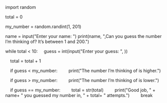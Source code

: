
import random

total = 0

my_number = random.randint(1, 201)

name = input("Enter your name: ")
print(name, ",Can you guess the number I’m thinking of? It’s between 1 and 200.")

while total < 10:
    guess = int(input("Enter your guess: ", ))

    total = total + 1

    if guess < my_number:
        print("The number I’m thinking of is higher.")

    if guess > my_number:
        print("The number I’m thinking of is lower.")

    if guess == my_number:
        total = str(total)
        print("Good job, " + name+ " you guessed my number in, " + total+ " attempts.")
        break

